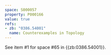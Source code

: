 ```yaml
---
space: S000057
property: P000166
value: true
refs:
- zb: "0386.54001"
  name: Counterexamples in Topology
---
```


See item #1 for space #65 in {{zb:0386.54001}}.